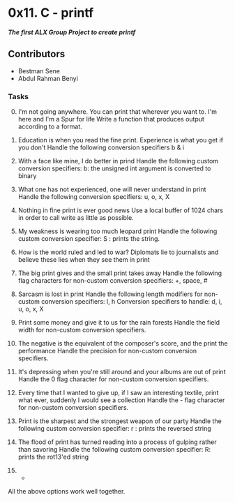 # 0x11. C - printf

***The first ALX Group Project to create printf***

## Contributors
- Bestman Sene
- Abdul Rahman Benyi 

### Tasks
0. I'm not going anywhere. You can print that wherever you want to. I'm here and I'm a Spur for life
Write a function that produces output according to a format.

1. Education is when you read the fine print. Experience is what you get if you don't
Handle the following conversion specifiers b & i

2. With a face like mine, I do better in prind
Handle the following custom conversion specifiers:
	b: the unsigned int argument is converted to binary

3. What one has not experienced, one will never understand in print
	Handle the following conversion specifiers: u, o, x, X

4. Nothing in fine print is ever good news
	Use a local buffer of 1024 chars in order to call write as little as possible.

5. My weakness is wearing too much leopard print
	Handle the following custom conversion specifier:
	S : prints the string.

6. How is the world ruled and led to war? Diplomats lie to journalists and believe these lies when they see them in print

7. The big print gives and the small print takes away
	Handle the following flag characters for non-custom conversion specifiers: +, space, #

8. Sarcasm is lost in print
	Handle the following length modifiers for non-custom conversion specifiers: l, h
	Conversion specifiers to handle: d, i, u, o, x, X

9. Print some money and give it to us for the rain forests
	Handle the field width for non-custom conversion specifiers.

10. The negative is the equivalent of the composer's score, and the print the performance
	Handle the precision for non-custom conversion specifiers.

11. It's depressing when you're still around and your albums are out of print
	Handle the 0 flag character for non-custom conversion specifiers.

12. Every time that I wanted to give up, if I saw an interesting textile, print what ever, suddenly I would see a collection
	Handle the - flag character for non-custom conversion specifiers.

13. Print is the sharpest and the strongest weapon of our party
	Handle the following custom conversion specifier:
	r : prints the reversed string


14. The flood of print has turned reading into a process of gulping rather than savoring
	Handle the following custom conversion specifier:
	R: prints the rot13'ed string

15. *
All the above options work well together.
